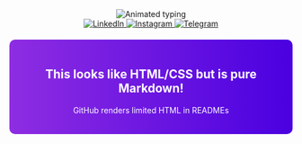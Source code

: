 <div align="center">
  
  <!-- Your styled header -->
  <img src="https://readme-typing-svg.herokuapp.com?font=Fira+Code&size=30&duration=2000&pause=1000&color=22F7A3&center=true&vCenter=true&width=500&lines=Hey+there%2C+I'm+Erfan!" alt="Animated typing" />
  
  <!-- Social badges -->
  <br>
  <a href="https://linkedin.com/in/erfankhodami" target="_blank">
    <img src="https://img.shields.io/badge/LinkedIn-0077B5?style=for-the-badge&logo=linkedin&logoColor=white" alt="LinkedIn">
  </a>
  <a href="https://instagram.com/erfankhodami" target="_blank">
    <img src="https://img.shields.io/badge/Instagram-E4405F?style=for-the-badge&logo=instagram&logoColor=white" alt="Instagram">
  </a>
  <a href="https://t.me/erfankhodami" target="_blank">
    <img src="https://img.shields.io/badge/Telegram-2CA5E0?style=for-the-badge&logo=telegram&logoColor=white" alt="Telegram">
  </a>

  <!-- CSS-like box -->
  <div style="background: linear-gradient(to right, #8e2de2, #4a00e0); padding: 20px; border-radius: 10px; margin: 20px 0; color: white;">
    <h2>This looks like HTML/CSS but is pure Markdown!</h2>
    <p>GitHub renders limited HTML in READMEs</p>
  </div>
</div>